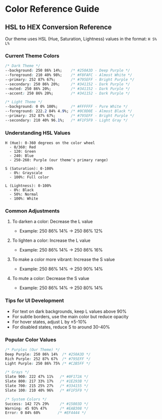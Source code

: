 # Color Reference Guide

## HSL to HEX Conversion Reference
Our theme uses HSL (Hue, Saturation, Lightness) values in the format: `H S% L%`

### Current Theme Colors
```css
/* Dark Theme */
--background: 250 86% 14%;    /* #250A3D - Deep Purple */
--foreground: 210 40% 98%;    /* #F8FAFC - Almost White */
--primary: 252 87% 67%;       /* #795EFF - Bright Purple */
--secondary: 250 86% 20%;     /* #341152 - Dark Purple */
--muted: 250 86% 20%;         /* #341152 - Dark Purple */
--accent: 250 86% 20%;        /* #341152 - Dark Purple */

/* Light Theme */
--background: 0 0% 100%;      /* #FFFFFF - Pure White */
--foreground: 222.2 84% 4.9%; /* #0C0D0E - Almost Black */
--primary: 252 87% 67%;       /* #795EFF - Bright Purple */
--secondary: 210 40% 96.1%;   /* #F1F5F9 - Light Gray */
```

### Understanding HSL Values
```
H (Hue): 0-360 degrees on the color wheel
  - 0/360: Red
  - 120: Green
  - 240: Blue
  - 250-260: Purple (our theme's primary range)

S (Saturation): 0-100%
  - 0%: Grayscale
  - 100%: Full color

L (Lightness): 0-100%
  - 0%: Black
  - 50%: Normal
  - 100%: White
```

### Common Adjustments
1. To darken a color: Decrease the L value
   - Example: 250 86% 14% → 250 86% 12%

2. To lighten a color: Increase the L value
   - Example: 250 86% 14% → 250 86% 16%

3. To make a color more vibrant: Increase the S value
   - Example: 250 86% 14% → 250 90% 14%

4. To mute a color: Decrease the S value
   - Example: 250 86% 14% → 250 80% 14%

### Tips for UI Development
- For text on dark backgrounds, keep L values above 90%
- For subtle borders, use the main color but reduce opacity
- For hover states, adjust L by ±5-10%
- For disabled states, reduce S to around 30-40%

### Popular Color Values
```css
/* Purples (Our Theme) */
Deep Purple: 250 86% 14%  /* #250A3D */
Rich Purple: 252 87% 67%  /* #795EFF */
Light Purple: 250 86% 75% /* #C2B5FF */

/* Grays */
Slate 900: 222 47% 11%   /* #0F172A */
Slate 800: 217 33% 17%   /* #1E293B */
Slate 700: 215 25% 27%   /* #334155 */
Slate 100: 210 40% 96%   /* #F1F5F9 */

/* System Colors */
Success: 142 72% 29%     /* #15803D */
Warning: 45 93% 47%      /* #EAB308 */
Error: 0 84% 60%        /* #EF4444 */
```
